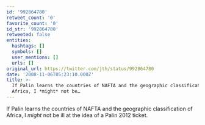 ```yaml
---
id: '992864780'
retweet_count: '0'
favorite_count: '0'
id_str: '992864780'
retweeted: false
entities:
  hashtags: []
  symbols: []
  user_mentions: []
  urls: []
original_url: https://twitter.com/jth/status/992864780
date: '2008-11-06T05:23:10.000Z'
title: >-
  If Palin learns the countries of NAFTA and the geographic classification of
  Africa, I *might* not be…
---
```


If Palin learns the countries of NAFTA and the geographic classification of Africa, I *might* not be ill at the idea of a Palin 2012 ticket.